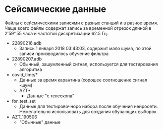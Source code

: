 # Сейсмические данные

Файлы с сейсмическими записями с разных станций и в разное время. Чаще всего файлы содержат запись за временной отрезок длиной в 2'59''55 часа и частотой дискретизации 62.5 Гц.

- 22890216.adb 
  - Запись 1 января 2018 03:43:03, содержит мало шума, по этой записи производилось обучение фильтра
- 22890207.adb
  - Обычный, зашумленный сигнал, используется для тестирования алгоритма
- covid_time/*
  - Данные за время карантина (хорошее соотношение сигнал -шум)
  - AZT*
    - Данные "с телескопа"
 - for_test_set
    - Данные для тестировочноро набора после обучения нейросети. Нежелательно использовать для создания обучающих выборок
 - AZT_190506
    - "Обычные" данные